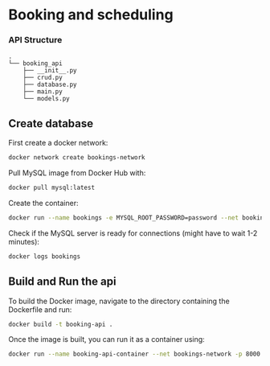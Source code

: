 # Booking and scheduling

### API Structure
```
.
└── booking_api 
    ├── __init__.py
    ├── crud.py
    ├── database.py
    ├── main.py
    └── models.py
``` 

## Create database


First create a docker network:
```bash
docker network create bookings-network
```

Pull MySQL image from Docker Hub with:
```bash
docker pull mysql:latest
```

Create the container:

```bash
docker run --name bookings -e MYSQL_ROOT_PASSWORD=password --net bookings-network -d mysql:latest
```

Check if the MySQL server is ready for connections (might have to wait 1-2 minutes):
```bash
docker logs bookings
```

## Build and Run the api

To build the Docker image, navigate to the directory containing the Dockerfile and run:

```bash
docker build -t booking-api .
```

Once the image is built, you can run it as a container using:

```bash
docker run --name booking-api-container --net bookings-network -p 8000:8000 booking-api
```

